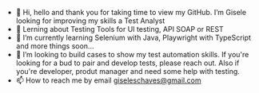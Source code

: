 - 👋 Hi, hello and thank you for taking time to view my GitHub. I’m Gisele looking for improving my skills a Test Analyst
- 👀 Lerning about Testing Tools for UI testing, API SOAP or REST 
- 🌱 I’m currently learning Selenium with Java, Playwright with TypeScript and more things soon...
- 💞️ I’m looking to build cases to show my test automation skills. If you're looking for a bud to pair and develop tests, please reach out. Also if you're developer, produt manager and need some help with testing.
- 📫 How to reach me by email giseleschaves@gmail.com

<!---
giseleschaves/giseleschaves is a ✨ special ✨ repository because its `README.md` (this file) appears on your GitHub profile.
You can click the Preview link to take a look at your changes.
--->
